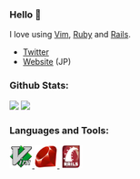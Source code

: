 ### Hello 👋

I love using [Vim](https://www.vim.org/), [Ruby](https://www.ruby-lang.org/en/) and [Rails](https://rubyonrails.org/).

* [Twitter](https://twitter.com/i/user/1022113389248737283)
* [Website](https://kyohsuke.github.io?utm_source=github&utm_medium=profile) (JP)

### Github Stats:
![](https://github-readme-stats.vercel.app/api/top-langs/?username=kyohsuke&hide=html)
![](https://github-readme-stats.vercel.app/api?username=kyohsuke&show_icons=true&count_private=true&line_height=40)

### Languages and Tools:
<a href="https://www.vim.org/" target="_blank">
  <img src="https://raw.githubusercontent.com/devicons/devicon/master/icons/vim/vim-original.svg" alt="vim" width="40" height="40" />
</a>
<a href="https://www.ruby-lang.org/en/" target="_blank">
  <img src="https://raw.githubusercontent.com/devicons/devicon/master/icons/ruby/ruby-original.svg" alt="ruby" width="40" height="40" />
</a>
<a href="https://rubyonrails.org" target="_blank">
  <img src="https://raw.githubusercontent.com/devicons/devicon/master/icons/rails/rails-original-wordmark.svg" alt="rails" width="40" height="40" />
</a>
